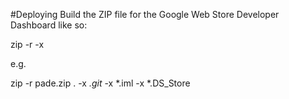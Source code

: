 #Deploying
Build the ZIP file for the Google Web Store Developer Dashboard like so:

zip -r <zip-name> <folder-location> -x <exclusions>

e.g.

zip -r pade.zip . -x *.git* -x *.iml -x *.DS_Store